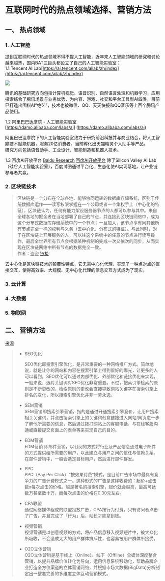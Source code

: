 # 互联网时代的热点领域选择、营销方法
## 一、 热点领域
### 1. 人工智能
提到互联网时代的热点领域不得不提人工智能，近年来人工智能领域的研究和讨论越来越热，国内BAT三巨头都设立了自己的人工智能实验室：  
1.1 Tencent AI Lab[https://ai.tencent.com/ailab/zh/index](https://ai.tencent.com/ailab/zh/index)  

![](images\lab17-make_ai_everywhere.gif)  

腾讯的基础研究方向包括计算机视觉、语音识别、自然语言处理和机器学习，应用探索结合了腾讯场景与业务优势，为内容、游戏、社交和平台工具型AI四类，目前已打造出围棋AI“绝艺”，技术也被微信、QQ、天天快报和QQ音乐等上百个腾讯产品使用。

1.2 阿里巴巴达摩院 - 人工智能实验室   
[https://damo.alibaba.com/labs/ai] (https://damo.alibaba.com/labs/ai)  

阿里巴巴达摩院下的人工智能实验室致力于研究前沿科技并与商业结合，将人工智能技术赋能机器，服务20亿消费者。当前孵化出天猫精灵个人助手等产品。  
研究方向包括语音助手、工业设计、智能制造和机器人技术。

1.3 百度AI开放平台
[Baidu Research](http://research.baidu.com/)
[百度AI开放平台](https://ai.baidu.com/)
除了Silicon Valley AI Lab（硅谷人工智能实验室），百度试图通过平台化、生态化使AI实现落地，让产业链参与者共赢。

### 2. 区块链技术 
>区块链是一个分布在全球各地、能够协同运转的数据库存储系统，区别于传统数据库运作——读写权限掌握在一个公司或者一个集权手上（中心化的特征），区块链认为，任何有能力架设服务器节点的人都可以参与其中。来自全球各地的掘金者在当地部署了自己的节点，并连接到区块链网络中，成为这个分布式数据库存储系统中的一个节点；一旦加入，该节点享有同其他所有节点完全一样的权利与义务（去中心化、分布式的特征）。与此同时，对于在区块链上开展服务的人，可以往这个系统中的任意的节点进行读写操作，最后全世界所有节点会根据某种机制的完成一次又依次的同步，从而实现在区块链网络中所有节点的数据完全一致。  
>作者：盗盗
[链接](https://www.zhihu.com/question/37290469/answer/293890531)

去中心化是区块链技术的颠覆性特点，它无需中心化代理，实现了一种点对点的直接交互，使得高效率、大规模、无中心化代理的信息交互方式成为了现实。

### 3. 云计算
### 4. 大数据
### 5. 物联网

## 二、 营销方法

[来源](https://www.zhihu.com/question/23173079/answer/392451650)

>* SEO优化
>
>   SEO优化即搜索引擎优化，是非常重要的一种网络推广方式。简单地说，就是让你的网站和内容在搜索引擎上得到很好的曝光，让更多的人可以看到。SEO优化可以通过内部优化、外部优化和链接优化来实现，一般来说，选对关键词对SEO优化非常重要。不过，搜索引擎检索的原则是不断更改的，检索原则的更改会直接导致网站关键字在搜索引擎上排名的变化，所以搜索引擎优化并非一劳永逸。
>* SEM营销  
SEM营销即搜索引擎营销，指的是通过开通搜索引擎竞价，让用户搜索相关关键词，并点击搜索引擎上的关键词创意链接进入网站/网页进一步了解他所需要的信息，然后通过拨打网站上的客服电话、与在线客服沟通或直接提交页面上的表单等来实现自己的目的。
>* EDM营销  
EDM营销 即邮件营销，以订阅的方式将行业及产品信息通过电子邮件的方式提供给所需要的用户，以此建立与用户之间的信任与信赖关系。在邮件营销中，一般会选定目标用户，然后进行邮件群发。
>* PPC  
PPC（Pay Per Click）“按效果付费”模式，是目前广告市场中最具有竞争力的广告计费模式之一。这种形式的广告是这样收费的：起价+点击数x每次点击的价格。越是著名的搜索引擎，起价就会越高，最高可达数万甚至数十万，而每次点击的价格在0.30元左右。
>* CPA联盟  
通过网络媒体组成的联盟投放广告，CPA按行为付费，只有访问者点击了广告，并且完成了「行为」后，站长才能拿到钱。
>* 视频营销  
视频营销是以创意视频的方式，将产品信息移入视频短片中，被大众化所吸收，不会造成太大的用户群体排斥性，也容易被用户群体所接受。
>* O2O立体营销  
O2O立体营销是基于线上（Online）、线下（Offline）全媒体深度整合营销，以提升品牌价值转化为导向，运用信息系统移动化，帮助品牌企业打造全方位渠道的立体营销网络，并根据市场大数据(BigData)分析制定出一整套完善的多维度立体互动营销模式。

